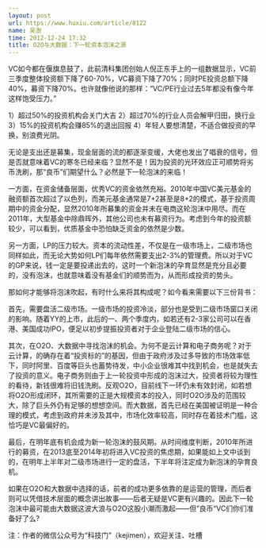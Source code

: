 ```yaml
---
layout: post
url: https://www.huxiu.com/article/8122
name: 吴澍
time: 2012-12-24 17:32
title: O2O与大数据：下一轮资本泡沫之源
---
```

VC如今都在偃旗息鼓了，此前清科集团创始人倪正东手上的一组数据显示，VC前三季度整体投资额下降了60-70%，VC募资下降了70%；同时PE投资总额下降40%，募资下降70%。也许就像他说的那样：“VC/PE行业过去5年都没有像今年这样饱受压力。”

1）超过50%的投资机构会关门大吉 2）超过70%的行业人员会解甲归田，换行业 3）15%的投资机构会赚85%的退出回报 4）年轻人要想清楚，不适合做投资的早换，别浪费光阴。

无论是支出还是募集，现金层面的流的都逐渐变缓，大佬也发出了唱衰的信号，但是否就意味着VC的寒冬已经来临？显然不是！因为投资的光环效应正可顺势将劣币洗刷，那“良币”们期望什么？必然是下一轮泡沫的来临！

一方面，在资金储备层面，优秀VC的资金依然充裕。2010年中国VC美元基金的融资额首次超过了以色列，而美元基金通常是7+2甚至是8+2的模式，基于投资周期中的资金分配，显然2010年所募集的资金并未在电商这轮泡沫中用尽。而在2011年，大型基金中除鼎晖外，其他公司也未有募资行为。考虑到今年的投资额较少，可以看到，优质基金中恐怕缺乏资金的依然是少数。

另一方面，LP的压力较大。资本的流动性差，不仅是在一级市场上，二级市场也同样如此，而无论大势如何LP们每年依然需要支出2-3%的管理费。所以对于VC的GP来说，钱一定是要投递出去的，这时一个新泡沫的孕育显然是充分且必要的，没有泡沫，也就意味着没有基金们的顺势而为，从而形成投资的势头。

那如何才能够将泡沫吹起，有时什么来将其构成呢？如今看来需要以下三份背书：

首先，需要盘活二级市场。一级市场的投资冷淡，部分也是受到二级市场窗口关闭的影响。随着YY的上市，此后的一、两个季度内，如若还有2-3家公司可以在香港、美国成功IPO，便足以初步提振投资者对于企业登陆二级市场的信心。

其次，在O2O、大数据中寻找泡沫的机会。为何不是云计算和电子商务呢？对于云计算，的确存在着“投资标的”的基因，但由于政府涉及过多导致的市场效率低下，同时阿里、百度等巨头也蓄势待发，中小企业很难其中找到机会，也是就失去了投资的意义。电子商务则由于上一轮投资中形成的泡沫过大，投资者将较为理性的看待，新钱很难将旧钱洗刷。反观O2O，目前线下一环仍未有效封闭，如若想将O2O形成闭环，其所需要的正是大规模资本的投入，同时O2O涉及的范围较大，除了巨头外仍有足够的想想空间。而大数据，首先已经在美国被证明是一种合理的模式，考虑到政府并未涉及其中，市场化效率较高，同时存在着技术门槛，这恰巧是VC最偏好的。

最后，在明年底有机会成为新一轮泡沫的鼓风期。从时间维度判断，2010年所进行的募资，在2013底至2014年初将进入VC投资的焦虑期，如果能如上文中谈到的，在明年上半年对二级市场进行一定的盘活，下半年将注定成为新泡沫的孕育良机。

如果在O2O和大数据中选择的话，前者的成功更多依靠的是运营的管理，而后者则可以凭借技术层面的概念讲出故事——后者无疑是VC更有兴趣的。因此下一轮泡沫中最可能由大数据这波大浪与O2O这股小潮而激起——但”良币“VC们你们准备好了么?

注：作者的微信公众号为“科技门”（kejimen），欢迎关注、吐槽

